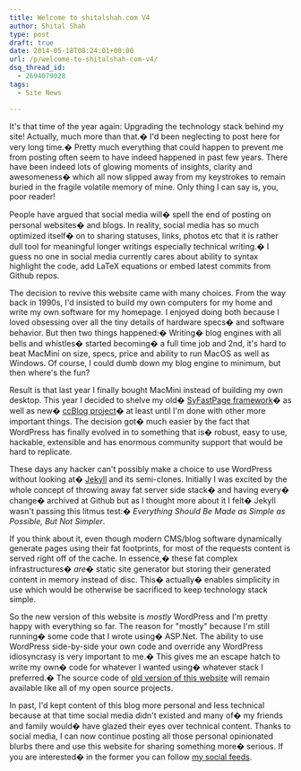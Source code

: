 ```yaml
---
title: Welcome to shitalshah.com V4
author: Shital Shah
type: post
draft: true
date: 2014-05-18T08:24:01+00:00
url: /p/welcome-to-shitalshah-com-v4/
dsq_thread_id:
  - 2694079028
tags:
  - Site News

---
```

It's that time of the year again: Upgrading the technology stack behind my site! Actually, much more than that.� I'd been neglecting to post here for very long time.� Pretty much everything that could happen to prevent me from posting often seem to have indeed happened in past few years. There have been indeed lots of glowing moments of insights, clarity and awesomeness� which all now slipped away from my keystrokes to remain buried in the fragile volatile memory of mine. Only thing I can say is, you, poor reader!

People have argued that social media will� spell the end of posting on personal websites� and blogs. In reality, social media has so much optimized itself� on to sharing statuses, links, photos etc that it is rather dull tool for meaningful longer writings especially technical writing.� I guess no one in social media currently cares about ability to syntax highlight the code, add LaTeX equations or embed latest commits from Github repos.

The decision to revive this website came with many choices. From the way back in 1990s, I'd insisted to build my own computers for my home and write my own software for my homepage. I enjoyed doing both because I loved obsessing over all the tiny details of hardware specs� and software behavior. But then two things happened:� Writing� blog engines with all bells and whistles� started becoming� a full time job and 2nd, it's hard to beat MacMini on size, specs, price and ability to run MacOS as well as Windows. Of course, I could dumb down my blog engine to minimum, but then where's the fun?

Result is that last year I finally bought MacMini instead of building my own desktop. This year I decided to shelve my old� [SyFastPage framework][1]� as well as new� [ccBlog project][2]� at least until I'm done with other more important things. The decision got� much easier by the fact that WordPress has finally evolved in to something that is� robust, easy to use, hackable, extensible and has enormous community support that would be hard to replicate.

These days any hacker can't possibly make a choice to use WordPress without looking at� [Jekyll][3] and its semi-clones. Initially I was excited by the whole concept of throwing away fat server side stack� and having every� change� archived at Github but as I thought more about it I felt� Jekyll wasn't passing this litmus test:� _Everything Should Be Made as Simple as Possible, But Not Simpler_.

If you think about it, even though modern CMS/blog software dynamically generate pages using their fat footprints, for most of the requests content is served right off of the cache. In essence,� these fat complex infrastructures� _are_� static site generator but storing their generated content in memory instead of disc. This� actually� enables simplicity in use which would be otherwise be sacrificed to keep technology stack simple.

So the new version of this website is _mostly_ WordPress and I'm pretty happy with everything so far. The reason for "mostly" because I'm still running� some code that I wrote using� ASP.Net. The ability to use WordPress side-by-side your own code and override any WordPress idiosyncrasy is very important to me.� This gives me an escape hatch to write my own� code for whatever I wanted using� whatever stack I preferred.� The source code of [old version of this website][4] will remain available like all of my open source projects.

In past, I'd kept content of this blog more personal and less technical because at that time social media didn't existed and many of� my friends and family would� have glazed their eyes over technical content. Thanks to social media, I can now continue posting all those personal opinionated blurbs there and use this website for sharing something more� serious. If you are interested� in the former you can follow [my social feeds][5].

 [1]: https://github.com/sytelus/SyFastPage
 [2]: https://github.com/sytelus/CCBlog
 [3]: http://jekyllrb.com/
 [4]: https://github.com/sytelus/ShitalShahWebV3
 [5]: /connect/